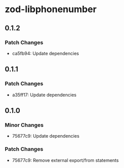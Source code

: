 # zod-libphonenumber

## 0.1.2

### Patch Changes

- ca5fb94: Update dependencies

## 0.1.1

### Patch Changes

- a35ff17: Update dependencies

## 0.1.0

### Minor Changes

- 75677c9: Update dependencies

### Patch Changes

- 75677c9: Remove external export/from statements
